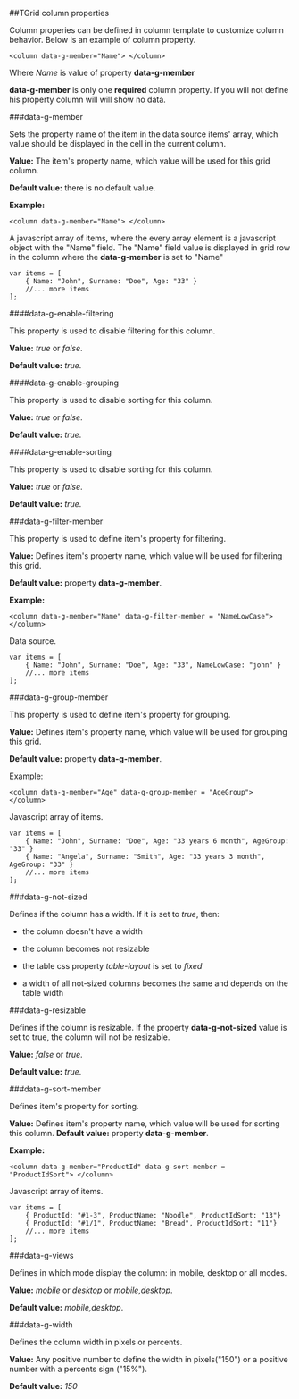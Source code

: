 ﻿##TGrid column properties

Column properies can be defined in column template to customize column behavior. Below is an example of column property.

	<column data-g-member="Name"> </column>

Where *Name* is value of property **data-g-member**

**data-g-member** is only one **required** column property. If you will not define his property column will will show no data.

###data-g-member

Sets the property name of the item in the data source items' array, which value should be displayed in the cell in the current column.
    
**Value:** The item's property name, which value will be used for this grid column.

**Default value:** there is no default value. 	

**Example:**

	<column data-g-member="Name"> </column>
    
A javascript array of items, where the every array element is a javascript object with the "Name" field. 
The "Name" field value is displayed in grid row in the column where the  **data-g-member** is set to "Name"

	var items = [
        { Name: "John", Surname: "Doe", Age: "33" }
        //... more items
	];

####data-g-enable-filtering

This property is used to disable filtering for this column.

**Value:** *true* or *false*.

**Default value:** *true*.


####data-g-enable-grouping

This property is used to disable sorting for this column.

**Value:** *true* or *false*.

**Default value:** *true*.


####data-g-enable-sorting

This property is used to disable sorting for this column.

**Value:** *true* or *false*.

**Default value:** *true*.


###data-g-filter-member

This property is used to define item's property for filtering.
		
**Value:** Defines item's  property name, which value will be used for filtering this grid.

**Default value:** property **data-g-member**.

**Example:**

	<column data-g-member="Name" data-g-filter-member = "NameLowCase"> </column>
    
Data source. 

	var items = [
        { Name: "John", Surname: "Doe", Age: "33", NameLowCase: "john" }
        //... more items
	];

    
###data-g-group-member

This property is used to define item's property for grouping. 

**Value:** Defines item's  property name, which value will be used for grouping this grid.

**Default value:** property **data-g-member**.
		
Example:

	<column data-g-member="Age" data-g-group-member = "AgeGroup"> </column>
Javascript array of items.

	var items = [
        { Name: "John", Surname: "Doe", Age: "33 years 6 month", AgeGroup: "33" }
		{ Name: "Angela", Surname: "Smith", Age: "33 years 3 month", AgeGroup: "33" }
        //... more items
	];

###data-g-not-sized

Defines if the column has a width. If it is set to *true*, then:

+ the column doesn't have a width

+ the column becomes not resizable

+ the table css property *table-layout* is set to *fixed*

+ a width of all not-sized columns becomes the same and depends on the table width

###data-g-resizable

Defines if the column is resizable. If the property **data-g-not-sized** value is set to true, the column will not be resizable.

**Value:** *false* or *true*.

**Default value:** *true*.

###data-g-sort-member

Defines item's property for sorting.
	
**Value:** Defines item's property name, which value will be used for sorting this column.
**Default value:** property **data-g-member**.
	
**Example:**

	<column data-g-member="ProductId" data-g-sort-member = "ProductIdSort"> </column>
Javascript array of items.

	var items = [
        { ProductId: "#1-3", ProductName: "Noodle", ProductIdSort: "13"}
		{ ProductId: "#1/1", ProductName: "Bread", ProductIdSort: "11"}
        //... more items
	];
    
###data-g-views

Defines in which mode display the column: in mobile, desktop or all modes. 

**Value:** *mobile* or *desktop* or *mobile,desktop*.

**Default value:** *mobile,desktop*.

###data-g-width

Defines the column width in pixels or percents.

**Value:** Any positive number to define the width in pixels("150") or a positive number with a percents sign ("15%").

**Default value:** *150*


 
